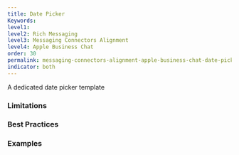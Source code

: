 ```yaml
---
title: Date Picker
Keywords:
level1:
level2: Rich Messaging
level3: Messaging Connectors Alignment
level4: Apple Business Chat
order: 30
permalink: messaging-connectors-alignment-apple-business-chat-date-picker.html
indicator: both
---
```


A dedicated date picker template

### Limitations

### Best Practices

### Examples

